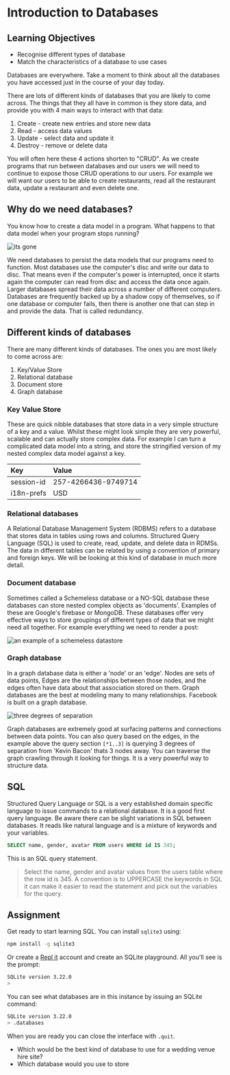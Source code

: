 # Introduction to Databases

## Learning Objectives

* Recognise different types of database
* Match the characteristics of a database to use cases

Databases are everywhere. Take a moment to think about all the databases you have accessed just in the course of your day today.

There are lots of different kinds of databases that you are likely to come across. The things that they all have in common is they store data, and provide you with 4 main ways to interact with that data:

1. Create - create new entries and store new data
1. Read - access data values
1. Update - select data and update it
1. Destroy - remove or delete data

You will often here these 4 actions shorten to "CRUD". As we create programs that run between databases and our users we will need to continue to expose those CRUD operations to our users. For example we will want our users to be able to create restaurants, read all the restaurant data, update a restaurant and even delete one.

## Why do we need databases?

You know how to create a data model in a program. What happens to that data model when your program stops running?

![its gone](https://media.giphy.com/media/Jls16O6RdqyxueMvBj/giphy-downsized.gif "https://giphy.com/")

We need databases to persist the data models that our programs need to function. Most databases use the computer's disc and write our data to disc. That means even if the computer's power is interrupted, once it starts again the computer can read from disc and access the data once again. Larger databases spread their data across a number of different computers. Databases are frequently backed up by a shadow copy of themselves, so if one database or computer fails, then there is another one that can step in and provide the data. That is called redundancy.

## Different kinds of databases

There are many different kinds of databases. The ones you are most likely to come across are:

1. Key/Value Store
1. Relational database
1. Document store
1. Graph database

### Key Value Store

These are quick nibble databases that store data in a very simple structure of a key and a value. Whilst these might look simple they are very powerful, scalable and can actually store complex data. For example I can turn a complicated data model into a string, and store the stringified version of my nested complex data model against a key.

|Key|Value|
|:--|:----|
|session-id|257-4266436-9749714|
|i18n-prefs|USD|

### Relational databases

A Relational Database Management System (RDBMS) refers to a database that stores data in tables using rows and columns. Structured Query Language (SQL) is used to create, read, update, and delete data in RDMSs. The data in different tables can be related by using a convention of primary and foreign keys. We will be looking at this kind of database in much more detail.

### Document database

Sometimes called a Schemeless database or a NO-SQL database these databases can store nested complex objects as 'documents'. Examples of these are Google's firebase or MongoDB. These databases offer very effective ways to store groupings of different types of data that we might need all together. For example everything we need to render a post:

![an example of a schemeless datastore](https://i.stack.imgur.com/a3yqt.png)

### Graph database

In a graph database data is either a 'node' or an 'edge'. Nodes are sets of data points, Edges are the relationships between those nodes, and the edges often have data about that association stored on them. Graph databases are the best at modeling many to many relationships. Facebook is built on a graph database.

![three degrees of separation](https://neo4j.com/developer/cypher/_images/ThreeDegreesKevinBacon.png)

Graph databases are extremely good at surfacing patterns and connections between data points. You can also query based on the edges, in the example above the query section `[*1..3]` is querying 3 degrees of separation from 'Kevin Bacon' thats 3 nodes away. You can traverse the graph crawling through it looking for things. It is a very powerful way to structure data.

## SQL

Structured Query Language or SQL is a very established domain specific language to issue commands to a relational database. It is a good first query language. Be aware there can be slight variations in SQL between databases. It reads like natural language and is a mixture of keywords and your variables.

```sql
SELECT name, gender, avatar FROM users WHERE id IS 345;
```
This is an SQL query statement.
> Select the name, gender and avatar values from the users table where the row id is 345.
A convention is to UPPERCASE the keywords in SQL it can make it easier to read the statement and pick out the variables for the query.

## Assignment

Get ready to start learning SQL. You can install `sqlite3` using:
```sh
npm install -g sqlite3
```
Or create a [Repl it](https://replit.com/) account and create an SQLite playground. All you'll see is the prompt:

```sh
SQLite version 3.22.0
>
```
You can see what databases are in this instance by issuing an SQLite command:
```sh
SQLite version 3.22.0
> .databases
```
When you are ready you can close the interface with `.quit`.

* Which would be the best kind of database to use for a wedding venue hire site?
* Which database would you use to store 
